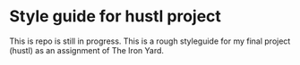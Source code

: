 Style guide for hustl project
================

This is repo is still in progress. This is a rough styleguide for my final project (hustl) as an assignment of The Iron Yard.
